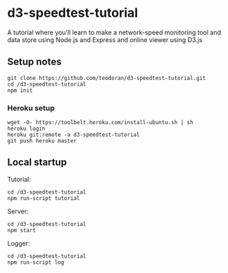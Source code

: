 d3-speedtest-tutorial
=====================
A tutorial where you'll learn to make a network-speed monitoring tool and data store using Node.js and Express and online viewer using D3.js

Setup notes
-----------

	git clone https://github.com/teodoran/d3-speedtest-tutorial.git
	cd /d3-speedtest-tutorial
	npm init

### Heroku setup

	wget -O- https://toolbelt.heroku.com/install-ubuntu.sh | sh
	heroku login
	heroku git:remote -a d3-speedtest-tutorial
	git push heroku master


Local startup
-------------

Tutorial:

    cd /d3-speedtest-tutorial
    npm run-script tutorial

Server:

    cd /d3-speedtest-tutorial
    npm start

Logger:

    cd /d3-speedtest-tutorial
    npm run-script log